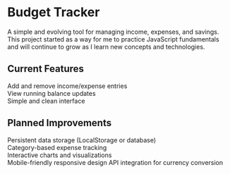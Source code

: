 # Budget Tracker
A simple and evolving tool for managing income, expenses, and savings.
This project started as a way for me to practice JavaScript fundamentals and will continue to grow as I learn new concepts and technologies.

## Current Features
Add and remove income/expense entries<br/>
View running balance updates <br/>
Simple and clean interface

## Planned Improvements
Persistent data storage (LocalStorage or database)<br/>
Category-based expense tracking<br/>
Interactive charts and visualizations<br/>
Mobile-friendly responsive design
API integration for currency conversion
